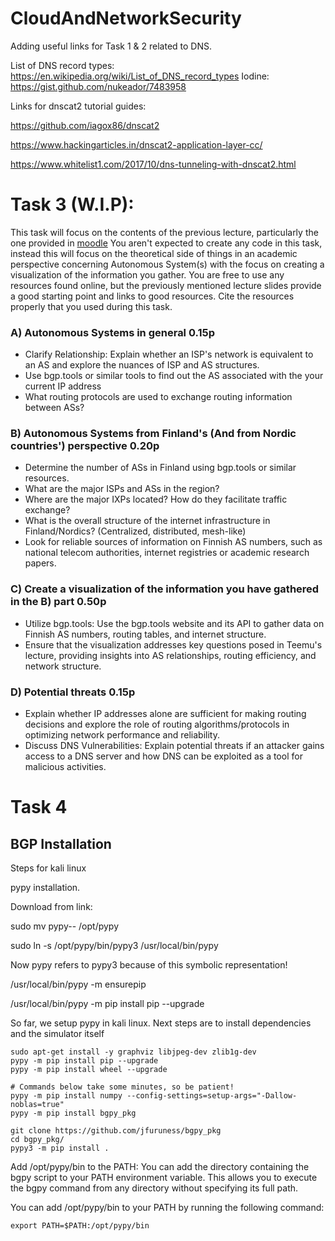 # CloudAndNetworkSecurity



Adding useful links for Task 1 & 2 related to DNS.

List of DNS record types: https://en.wikipedia.org/wiki/List_of_DNS_record_types
Iodine: https://gist.github.com/nukeador/7483958



Links for dnscat2 tutorial guides: 

https://github.com/iagox86/dnscat2

https://www.hackingarticles.in/dnscat2-application-layer-cc/

https://www.whitelist1.com/2017/10/dns-tunneling-with-dnscat2.html

# Task 3 (W.I.P):
This task will focus on the contents of the previous lecture, particularly the one provided in [moodle](https://moodle.oulu.fi/pluginfile.php/2289617/mod_resource/content/1/Luento%207B%20internet.pdf)
You aren't expected to create any code in this task, instead this will focus on the theoretical side of things in an academic perspective concerning Autonomous System(s) with the focus on creating a visualization of the information you gather. You are free to use any resources found online,
but the previously mentioned lecture slides provide a good starting point and links to good resources. Cite the resources properly that you used during this task.

### A) Autonomous Systems in general 0.15p
- Clarify Relationship: Explain whether an ISP's network is equivalent to an AS and explore the nuances of ISP and AS structures.
- Use bgp.tools or similar tools to find out the AS associated with the your current IP address
- What routing protocols are used to exchange routing information between ASs?

### B) Autonomous Systems from Finland's (And from Nordic countries') perspective 0.20p
- Determine the number of ASs in Finland using bgp.tools or similar resources.
- What are the major ISPs and ASs in the region?
- Where are the major IXPs located? How do they facilitate traffic exchange?
- What is the overall structure of the internet infrastructure in Finland/Nordics? (Centralized, distributed, mesh-like)
- Look for reliable sources of information on Finnish AS numbers, such as national telecom authorities, internet registries or academic research papers.

### C) Create a visualization of the information you have gathered in the B) part 0.50p
- Utilize bgp.tools: Use the bgp.tools website and its API to gather data on Finnish AS numbers, routing tables, and internet structure.
- Ensure that the visualization addresses key questions posed in Teemu's lecture, providing insights into AS relationships, routing efficiency, and network structure.

### D) Potential threats 0.15p
- Explain whether IP addresses alone are sufficient for making routing decisions and explore the role of routing algorithms/protocols in optimizing network performance and reliability.
- Discuss DNS Vulnerabilities: Explain potential threats if an attacker gains access to a DNS server and how DNS can be exploited as a tool for malicious activities.




# Task 4

## BGP Installation

Steps for kali linux

pypy installation.

Download from link:

sudo mv pypy-<version>-<architecture> /opt/pypy

sudo ln -s /opt/pypy/bin/pypy3 /usr/local/bin/pypy

Now pypy refers to pypy3 because of this symbolic representation!

/usr/local/bin/pypy -m ensurepip

/usr/local/bin/pypy -m pip install pip --upgrade

So far, we setup pypy in kali linux. Next steps are to install dependencies and the simulator itself

```
sudo apt-get install -y graphviz libjpeg-dev zlib1g-dev
pypy -m pip install pip --upgrade
pypy -m pip install wheel --upgrade

# Commands below take some minutes, so be patient!
pypy -m pip install numpy --config-settings=setup-args="-Dallow-noblas=true"
pypy -m pip install bgpy_pkg

git clone https://github.com/jfuruness/bgpy_pkg
cd bgpy_pkg/
pypy3 -m pip install .

```

Add /opt/pypy/bin to the PATH:
You can add the directory containing the bgpy script to your PATH environment variable. This allows you to execute the bgpy command from any directory without specifying its full path.

You can add /opt/pypy/bin to your PATH by running the following command:
```
export PATH=$PATH:/opt/pypy/bin
```
